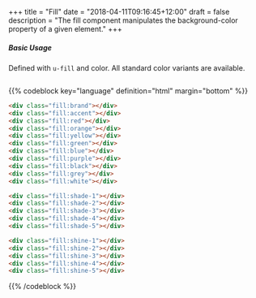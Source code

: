 +++
title = "Fill"
date = "2018-04-11T09:16:45+12:00"
draft = false
description = "The fill component manipulates the background-color property of a given element."
+++

##### Basic Usage

Defined with `u-fill` and color. All standard color variants are available.

<div class="image image-shape:square image-size:3 fill:brand margin-right:1 margin-bottom:1 display:inline-block"></div>
<div class="image image-shape:square image-size:3 fill:accent margin-right:1 margin-bottom:1 display:inline-block"></div>
<div class="image image-shape:square image-size:3 fill:red margin-right:1 margin-bottom:1 display:inline-block"></div>
<div class="image image-shape:square image-size:3 fill:orange margin-right:1 margin-bottom:1 display:inline-block"></div>
<div class="image image-shape:square image-size:3 fill:yellow margin-right:1 margin-bottom:1 display:inline-block"></div>
<div class="image image-shape:square image-size:3 fill:green margin-right:1 margin-bottom:1 display:inline-block"></div>
<div class="image image-shape:square image-size:3 fill:blue margin-right:1 margin-bottom:1 display:inline-block"></div>
<div class="image image-shape:square image-size:3 fill:purple margin-right:1 margin-bottom:1 display:inline-block"></div>
<div class="image image-shape:square image-size:3 fill:black margin-right:1 margin-bottom:1 display:inline-block"></div>
<div class="image image-shape:square image-size:3 fill:grey margin-right:1 margin-bottom:1 display:inline-block"></div>
<div class="image image-shape:square image-size:3 fill:white margin-right:1 margin-bottom:1 display:inline-block"></div>
<div class="image image-shape:square image-size:3 fill:shade-1 margin-right:1 margin-bottom:1 display:inline-block"></div>
<div class="image image-shape:square image-size:3 fill:shade-2 margin-right:1 margin-bottom:1 display:inline-block"></div>
<div class="image image-shape:square image-size:3 fill:shade-3 margin-right:1 margin-bottom:1 display:inline-block"></div>
<div class="image image-shape:square image-size:3 fill:shade-4 margin-right:1 margin-bottom:1 display:inline-block"></div>
<div class="image image-shape:square image-size:3 fill:shade-5 margin-right:1 margin-bottom:1 display:inline-block"></div>

<div class="fill:black margin-bottom:2" style="display:inline-block">
  <div class="image image-shape:square image-size:3 fill:shine-1 margin-right:1"></div>
  <div class="image image-shape:square image-size:3 fill:shine-2 margin-right:1"></div>
  <div class="image image-shape:square image-size:3 fill:shine-3 margin-right:1"></div>
  <div class="image image-shape:square image-size:3 fill:shine-4 margin-right:1"></div>
  <div class="image image-shape:square image-size:3 fill:shine-5 margin-right:1"></div>
</div>

{{% codeblock key="language" definition="html" margin="bottom" %}}
```html
<div class="fill:brand"></div>
<div class="fill:accent"></div>
<div class="fill:red"></div>
<div class="fill:orange"></div>
<div class="fill:yellow"></div>
<div class="fill:green"></div>
<div class="fill:blue"></div>
<div class="fill:purple"></div>
<div class="fill:black"></div>
<div class="fill:grey"></div>
<div class="fill:white"></div>

<div class="fill:shade-1"></div>
<div class="fill:shade-2"></div>
<div class="fill:shade-3"></div>
<div class="fill:shade-4"></div>
<div class="fill:shade-5"></div>

<div class="fill:shine-1"></div>
<div class="fill:shine-2"></div>
<div class="fill:shine-3"></div>
<div class="fill:shine-4"></div>
<div class="fill:shine-5"></div>
```
{{% /codeblock %}}
